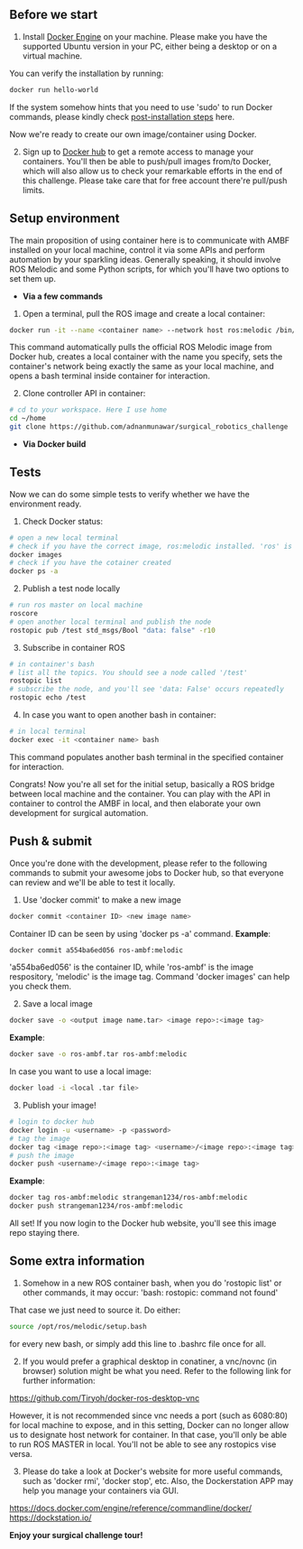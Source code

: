 ## Before we start

1. Install [Docker Engine](https://docs.docker.com/engine/install/ubuntu/) on your machine. Please make you have the supported Ubuntu version in your PC, either being a desktop or on a virtual machine.

You can verify the installation by running:
```bash
docker run hello-world
```

If the system somehow hints that you need to use 'sudo' to run Docker commands, please kindly check [post-installation steps](https://docs.docker.com/engine/install/linux-postinstall/) here.

Now we're ready to create our own image/container using Docker.

2. Sign up to [Docker hub](https://hub.docker.com/) to get a remote access to manage your containers. You'll then be able to push/pull images from/to Docker, which will also allow us to check your remarkable efforts in the end of this challenge. Please take care that for free account there're pull/push limits.


## Setup environment

The main proposition of using container here is to communicate with AMBF installed on your local machine, control it via some APIs and perform automation by your sparkling ideas. Generally speaking, it should involve ROS Melodic and some Python scripts, for which you'll have two options to set them up.

- **Via a few commands**

1. Open a terminal, pull the ROS image and create a local container:

```bash
docker run -it --name <container name> --network host ros:melodic /bin/bash
```

This command automatically pulls the official ROS Melodic image from Docker hub, creates a local container with the name you specify, sets the container's network being exactly the same as your local machine, and opens a bash terminal inside container for interaction.

2. Clone controller API in container:

```bash
# cd to your workspace. Here I use home
cd ~/home
git clone https://github.com/adnanmunawar/surgical_robotics_challenge 
```

- **Via Docker build**

## Tests

Now we can do some simple tests to verify whether we have the environment ready.

1. Check Docker status:
```bash
# open a new local terminal
# check if you have the correct image, ros:melodic installed. 'ros' is under 'RESPOSITORY', 'melodic' is under 'TAG'
docker images
# check if you have the cotainer created
docker ps -a
```

2. Publish a test node locally
```bash
# run ros master on local machine
roscore
# open another local terminal and publish the node
rostopic pub /test std_msgs/Bool "data: false" -r10
```
3. Subscribe in container ROS
```bash
# in container's bash
# list all the topics. You should see a node called '/test'
rostopic list
# subscribe the node, and you'll see 'data: False' occurs repeatedly
rostopic echo /test
```

4. In case you want to open another bash in container:
```bash
# in local terminal
docker exec -it <container name> bash
```
This command populates another bash terminal in the specified container for interaction.

Congrats! Now you're all set for the initial setup, basically a ROS bridge between local machine and the container. You can play with the API in container to control the AMBF in local, and then elaborate your own development for surgical automation.

## Push & submit

Once you're done with the development, please refer to the following commands to submit your awesome jobs to Docker hub, so that everyone can review and we'll be able to test it locally.

1. Use 'docker commit' to make a new image
```bash
docker commit <container ID> <new image name>
```
Container ID can be seen by using 'docker ps -a' command. **Example**:
```bash
docker commit a554ba6ed056 ros-ambf:melodic
```
'a554ba6ed056' is the container ID, while 'ros-ambf' is the image respository, 'melodic' is the image tag. Command 'docker images' can help you check them.

2. Save a local image
```bash
docker save -o <output image name.tar> <image repo>:<image tag>
```
**Example**:
```bash
docker save -o ros-ambf.tar ros-ambf:melodic
```
In case you want to use a local image:
```bash
docker load -i <local .tar file>
```

3. Publish your image!
```bash
# login to docker hub
docker login -u <username> -p <password>
# tag the image
docker tag <image repo>:<image tag> <username>/<image repo>:<image tag>
# push the image
docker push <username>/<image repo>:<image tag>
```
**Example**:
```bash
docker tag ros-ambf:melodic strangeman1234/ros-ambf:melodic
docker push strangeman1234/ros-ambf:melodic
```

All set! If you now login to the Docker hub website, you'll see this image repo staying there.

## Some extra information

1. Somehow in a new ROS container bash, when you do 'rostopic list' or other commands, it may occur: 'bash: rostopic: command not found'

That case we just need to source it. Do either:
``` bash
source /opt/ros/melodic/setup.bash 
```
for every new bash, or simply add this line to .bashrc file once for all.

2. If you would prefer a graphical desktop in conatiner, a vnc/novnc (in browser) solution might be what you need. Refer to the following link for further information:

https://github.com/Tiryoh/docker-ros-desktop-vnc

However, it is not recommended since vnc needs a port (such as 6080:80) for local machine to expose, and in this setting, Docker can no longer allow us to designate host network for container. In that case, you'll only be able to run ROS MASTER in local. You'll not be able to see any rostopics vise versa.

3. Please do take a look at Docker's website for more useful commands, such as 'docker rmi', 'docker stop', etc. Also, the Dockerstation APP may help you manage your containers via GUI.

https://docs.docker.com/engine/reference/commandline/docker/
https://dockstation.io/

**Enjoy your surgical challenge tour!** 